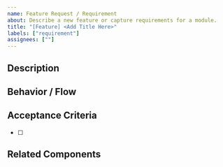 ```yaml
---
name: Feature Request / Requirement
about: Describe a new feature or capture requirements for a module.
title: "[Feature] <Add Title Here>"
labels: ["requirement"]
assignees: [""]
---
```


## Description
<!-- Brief explanation of what this feature does and why it's needed -->

## Behavior / Flow
<!-- How the feature works from a user perspective -->

## Acceptance Criteria
<!-- What must be implemented for this to be considered complete -->
- [ ] 

## Related Components
<!-- List files affected by this change. Examples: -->
<!-- - src\pages\types\hierPage.js -->
<!-- - src\components\crud\CrudLayout.js -->

<!-- Optional sections -->
<!--
## Links
- **Related docs:** [link]

## Notes
Any additional information
-->
